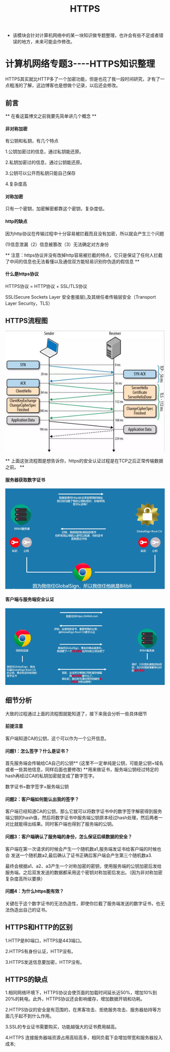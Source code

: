 ﻿---
layout: post
title:  "HTTPS"
data: 星期一, 02. 三月 2020 05:00下午 
categories: 计算机网络
tags: 专题
---
* 该模块会针对计算机网络中的某一块知识做专题整理，也许会有些不足或者错误的地方，未来可能会作修改。

#  计算机网络专题3----HTTPS知识整理

>
HTTPS其实就比HTTP多了一个加密功能，但是也花了我一段时间研究，才有了一点粗浅的了解，这边博客也是想做个记录，以后还会修改。



## 前言
** 在看这篇博文之前我要先简单讲几个概念 **

#### 非对称加密
有公钥和私钥，有几个特点

1.公钥加密过的信息，通过私钥能还原。

2.私钥加密过的信息，通过公钥能还原。

3.公钥可以公开而私钥只能自己保存

4.复杂度高
#### 对称加密

只有一个密钥，加密解密都靠这个密钥，复杂度低。

#### http的缺点
因为http协议在传输过程中十分容易被拦截而且没有加密，所以就会产生三个问题

(1)信息泄漏（2）信息被篡改（3）无法确定对方身份

** 注意：https协议并没有改掉http容易被拦截的特点，它只是保证了任何人拦截了中间的信息也无法看懂以及通信双方能轻易识别你伪造的假信息 **

#### 什么是https协议

HTTPS协议 = HTTP协议 + SSL/TLS协议

SSL(Secure Sockets Layer 安全套接层),及其继任者传输层安全（Transport Layer Security，TLS）



## HTTPS流程图
![](https://github.com/LLLibra/LLLibra.github.io/raw/master/_posts/imgs/20200303-165436.png)

** 上面这张流程图是想告诉你，https的安全认证过程是在TCP之后正常传输数据之前。 **

#### 服务器获取数字证书

![](https://github.com/LLLibra/LLLibra.github.io/raw/master/_posts/imgs/20200303-165833.png)

#### 客户端与服务端安全认证

![](https://github.com/LLLibra/LLLibra.github.io/raw/master/_posts/imgs/20200303-165804.png)

## 细节分析
大致的过程通过上面的流程图就能知道了，接下来我会分析一些具体细节
#### 前提注意
客户端知道CA的公钥，这个可以作为一个公开信息。

#### 问题1：怎么签字？什么是证书？
首先服务端会传输给CA自己的公钥** (这里不一定单纯是公钥，可能是公钥+域名或者一些其他信息，同样后面也要修改) **用来做证书，服务端公钥经过特定的hash再经过CA的私钥加密就变成了数字签字。

数字证书=数字签字+服务端公钥

#### 问题2：客户端如何能认出我的签字？
客户端已经知道CA的公钥，那么它就可以将数字证书中的数字签字解密得到服务端公钥的hash值，然后将数字证书中服务端公钥原本经过hash处理，然后两者一对比就能得出结果。同时客户端也得到了服务端的公钥。


#### 问题3：客户端确认了服务端的身份，怎么保证后续数据的安全？
客户端在第一次请求的时候会产生一个随机数a1,服务端发证书给客户端的时候也会
发送一个随机数a2,最后确认了证书正确后客户端会产生第三个随机数a3.

最终会根据a1、a2、a3产生一个对称加密的密钥，使用服务端的公钥加密后发给服务端。之后双发发送的数据都采用这个密钥对称加密后发出。（因为非对称加密复杂度高所以要换）

#### 问题4：为什么https能有效？
关键在于这个数字证书的无法伪造性，即使你拦截了服务端发送的数字证书，也无法伪造出自己的证书。


## HTTPS和HTTP的区别
1.HTTP是80端口，HTTPS是443端口。

2.HTTPS有身份认证，HTTP没有。

3.HTTPS发送信息要加密，HTTP没有。

## HTTPS的缺点
1.相同网络环境下，HTTPS协议会使页面的加载时间延长近50%，增加10%到20%的耗电。此外，HTTPS协议还会影响缓存，增加数据开销和功耗。

2.HTTPS协议的安全是有范围的，在黑客攻击、拒绝服务攻击、服务器劫持等方面几乎起不到什么作用。

3.SSL的专业证书需要购买，功能越强大的证书费用越高。

4.HTTPS 连接服务器端资源占用高较高多，相同负载下会增加带宽和服务器投入成本;
















